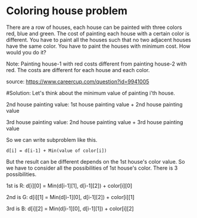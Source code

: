 # Coloring house problem

There are a row of houses, each house can be painted with three colors red, blue and green. The cost of painting each house with a certain color is different. You have to paint all the houses such that no two adjacent houses have the same color. You have to paint the houses with minimum cost. How would you do it? 

Note: Painting house-1 with red costs different from painting house-2 with red. The costs are different for each house and each color.


source: https://www.careercup.com/question?id=9941005


#Solution: 
Let's think about the minimum value of painting i'th house.

2nd house painting value: 1st house painting value + 2nd house painting value

3rd house painting value: 2nd house painting value + 3rd house painting value
 
So we can write subproblem like this. 
  
    d[i] = d[i-1] + Min(value of color[i])

But the result can be different depends on the 1st house's color value.
So we have to consider all the possibilities of 1st house's color. There is 3 possibilities.

  1st is R: d[i][0] = Min(d[i-1][1], d[i-1][2]) + color[i][0]
  
  2nd is G: d[i][1] = Min(d[i-1][0], d[i-1][2]) + color[i][1]
  
  3rd is B: d[i][2] = Min(d[i-1][0], d[i-1][1]) + color[i][2]

